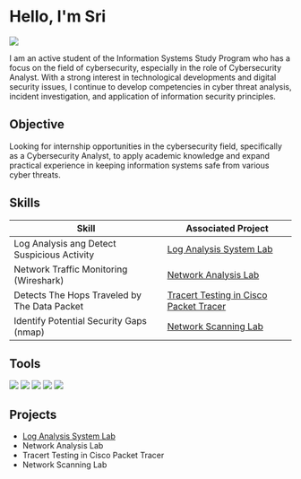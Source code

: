 # Hello, I'm Sri
<a href="https://linkedin.com/in/sri-septina-marpaung"><img src="https://img.shields.io/badge/-LinkedIn-0072b1?&style=for-the-badge&logo=linkedin&logoColor=white" /></a>


I am an active student of the Information Systems Study Program who has a focus on the field of cybersecurity, especially in the role of Cybersecurity Analyst. With a strong interest in technological developments and digital security issues, I continue to develop competencies in cyber threat analysis, incident investigation, and application of information security principles.

## Objective

Looking for internship opportunities in the cybersecurity field, specifically as a Cybersecurity Analyst, to apply academic knowledge and expand practical experience in keeping information systems safe from various cyber threats.

## Skills

| Skill                                         | Associated Project         |
|-----------------------------------------------|----------------------------|
| Log Analysis ang Detect Suspicious Activity   | <a href="https://github.com/srii-10/Log-Analysis-System-Lab/blob/main/README.md">Log Analysis System Lab</a> |
| Network Traffic Monitoring (Wireshark)        | <a href="https://google.com">Network Analysis Lab</a>                      |
| Detects The Hops Traveled by The Data Packet  | <a href="https://google.com">Tracert Testing in Cisco Packet Tracer</a>    |
| Identify Potential Security Gaps     (nmap)   | <a href="https://google.com">Network Scanning Lab</a>                      |

## Tools

<div>
    <img src="https://img.shields.io/badge/-Windows%20Event%20Viewer-1679A7?&style=for-the-badge" />
    <img src="https://img.shields.io/badge/-Wireshark-1679A7?&style=for-the-badge&logo=Wireshark&logoColor=white" />
    <img src="https://img.shields.io/badge/-Traceroute-1679A7?&style=for-the-badge" />
    <img src="https://img.shields.io/badge/-Nmap-1679A7?&style=for-the-badge" />
    <img src="https://img.shields.io/badge/-VirtualBox-1679A7?&style=for-the-badge" />

</div>

## Projects

- <a href="https://github.com/srii-10/Log-Analysis-System-Lab/blob/main/README.md">Log Analysis System Lab</a>
- Network Analysis Lab
- Tracert Testing in Cisco Packet Tracer
- Network Scanning Lab
